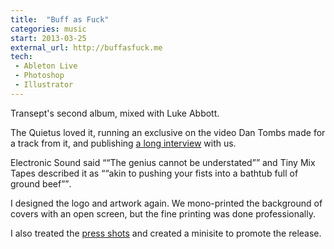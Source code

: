 ```yaml
---
title:  "Buff as Fuck"
categories: music
start: 2013-03-25
external_url: http://buffasfuck.me
tech: 
 - Ableton Live
 - Photoshop
 - Illustrator
---
```

Transept's second album, mixed with Luke Abbott.

The Quietus loved it, running an exclusive on the video Dan Tombs made for a track from it, and publishing [a long interview](http://thequietus.com/articles/11715-transept-interview) with us. 

Electronic Sound said <q>“The genius cannot be understated”</q> and Tiny Mix Tapes described it as <q>“akin to pushing your fists into a bathtub full of ground beef”</q>. 

I designed the <a data-fancy-content="transept-baf">logo and artwork</a> again. We mono-printed the background of covers with an open screen, but the fine printing was done professionally. 

I also treated the [press shots](https://www.dropbox.com/sh/9uwzsezxv7fg3dg/UDgTBMI5Mm) and created a minisite to promote the release.

<div class="fancy-content" id="transept-baf">
  <img data-src="/image/transept_baf_1.jpg" alt="" />
  <img data-src="/image/transept_baf_2.jpg" alt="" />
  <img data-src="/image/transept_baf_4.png" alt="" />
  <img data-src="/image/transept_baf_3.png" alt="" />
</div>